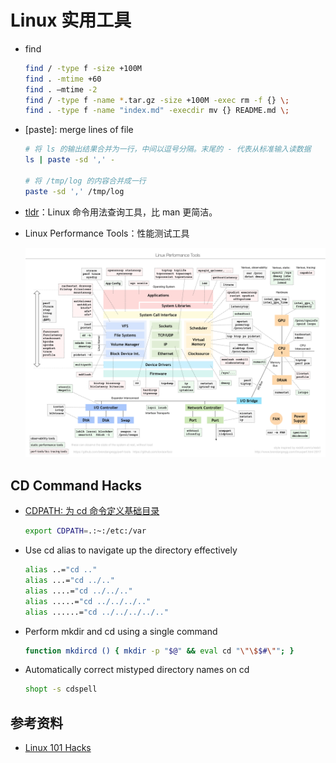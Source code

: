 # Linux 实用工具

- find

  ```sh
  find / -type f -size +100M
  find . -mtime +60
  find . –mtime -2
  find / -type f -name *.tar.gz -size +100M -exec rm -f {} \;
  find . -type f -name "index.md" -execdir mv {} README.md \;
  ```

- [paste]: merge lines of file

  ```sh
  # 将 ls 的输出结果合并为一行，中间以逗号分隔。末尾的 - 代表从标准输入读数据
  ls | paste -sd ',' -

  # 将 /tmp/log 的内容合并成一行
  paste -sd ',' /tmp/log
  ```

- [tldr][1]：Linux 命令用法查询工具，比 man 更简洁。

- Linux Performance Tools：性能测试工具

  ![Linux Performance Tools](images/linux_perf_tools_full.png)

## CD Command Hacks

- [CDPATH: 为 cd 命令定义基础目录][3]

  ```sh
  export CDPATH=.:~:/etc:/var
  ```

- Use cd alias to navigate up the directory effectively

  ```sh
  alias ..="cd .."
  alias ...="cd ../.."
  alias ....="cd ../../.."
  alias .....="cd ../../../.."
  alias ......="cd ../../../../.."
  ```

- Perform mkdir and cd using a single command

  ```sh
  function mkdircd () { mkdir -p "$@" && eval cd "\"\$$#\""; }
  ```

- Automatically correct mistyped directory names on cd

  ```sh
  shopt -s cdspell
  ```

## 参考资料

- [Linux 101 Hacks][2]

  [1]: https://github.com/tldr-pages/tldr
  [2]: https://linux.101hacks.com/toc/
  [3]: https://linux.101hacks.com/cd-command/cdpath/
